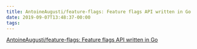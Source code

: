 ```yaml
---
title: AntoineAugusti/feature-flags: Feature flags API written in Go
date: 2019-09-07T13:48:37-00:00
tags:
---
```


[AntoineAugusti/feature-flags: Feature flags API written in Go](https://github.com/AntoineAugusti/feature-flags)
